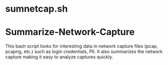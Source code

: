 # sumnetcap.sh
# Summarize-Network-Capture
This bash script looks for interesting data in network capture files (pcap, pcapng, etc.) such as login credentials, PII. It also summarizes the network capture making it easy to analyze captures quickly.
